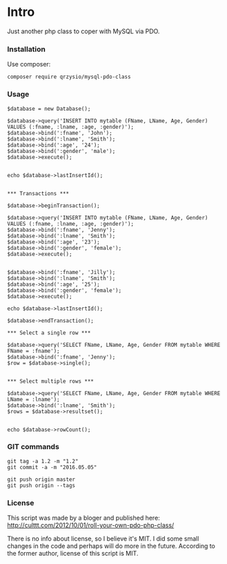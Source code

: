 # Intro

Just another php class to coper with MySQL via PDO.

### Installation

Use composer:
```
composer require qrzysio/mysql-pdo-class
```

### Usage

```
$database = new Database();

$database->query('INSERT INTO mytable (FName, LName, Age, Gender) VALUES (:fname, :lname, :age, :gender)');
$database->bind(':fname', 'John');
$database->bind(':lname', 'Smith');
$database->bind(':age', '24');
$database->bind(':gender', 'male');
$database->execute();


echo $database->lastInsertId();


*** Transactions ***

$database->beginTransaction();

$database->query('INSERT INTO mytable (FName, LName, Age, Gender) VALUES (:fname, :lname, :age, :gender)');
$database->bind(':fname', 'Jenny');
$database->bind(':lname', 'Smith');
$database->bind(':age', '23');
$database->bind(':gender', 'female');
$database->execute();


$database->bind(':fname', 'Jilly');
$database->bind(':lname', 'Smith');
$database->bind(':age', '25');
$database->bind(':gender', 'female');
$database->execute();

echo $database->lastInsertId();

$database->endTransaction();

*** Select a single row ***

$database->query('SELECT FName, LName, Age, Gender FROM mytable WHERE FName = :fname');
$database->bind(':fname', 'Jenny');
$row = $database->single();


*** Select multiple rows ***

$database->query('SELECT FName, LName, Age, Gender FROM mytable WHERE LName = :lname');
$database->bind(':lname', 'Smith');
$rows = $database->resultset();


echo $database->rowCount();
```

### GIT commands

```
git tag -a 1.2 -m "1.2"
git commit -a -m "2016.05.05"

git push origin master
git push origin --tags
```

### License
This script was made by a bloger and published here:
http://culttt.com/2012/10/01/roll-your-own-pdo-php-class/

There is no info about license, so I believe it's MIT. I did some small changes in the code and perhaps will do more in the future. According to the former author, license of this script is MIT.